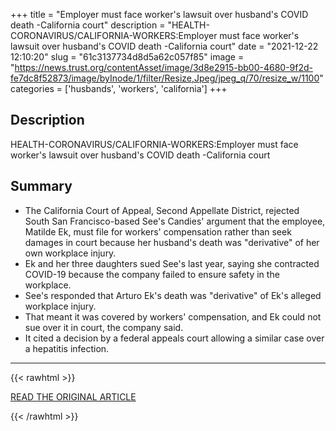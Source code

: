 +++
title = "Employer must face worker's lawsuit over husband's COVID death -California court"
description = "HEALTH-CORONAVIRUS/CALIFORNIA-WORKERS:Employer must face worker's lawsuit over husband's COVID death -California court"
date = "2021-12-22 12:10:20"
slug = "61c3137734d8d5a62c057f85"
image = "https://news.trust.org/contentAsset/image/3d8e2915-bb00-4680-9f2d-fe7dc8f52873/image/byInode/1/filter/Resize,Jpeg/jpeg_q/70/resize_w/1100"
categories = ['husbands', 'workers', 'california']
+++

## Description

HEALTH-CORONAVIRUS/CALIFORNIA-WORKERS:Employer must face worker's lawsuit over husband's COVID death -California court

## Summary

- The California Court of Appeal, Second Appellate District, rejected South San Francisco-based See's Candies' argument that the employee, Matilde Ek, must file for workers' compensation rather than seek damages in court because her husband's death was "derivative" of her own workplace injury.
- Ek and her three daughters sued See's last year, saying she contracted COVID-19 because the company failed to ensure safety in the workplace.
- See's responded that Arturo Ek's death was "derivative" of Ek's alleged workplace injury.
- That meant it was covered by workers' compensation, and Ek could not sue over it in court, the company said.
- It cited a decision by a federal appeals court allowing a similar case over a hepatitis infection.

---

{{< rawhtml >}}
  <p class="article-category">
    <a target="_blank" href="https://news.trust.org/item/20211221215112-7t49x">READ THE ORIGINAL ARTICLE</a>
  </p>
{{< /rawhtml >}}